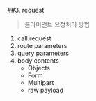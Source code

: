 ##3. request
> 클라이언트 요청처리 방법

1. call.request
2. route parameters
3. query parameters
4. body contents 
   - Objects
   - Form 
   - Multipart 
   - raw payload


